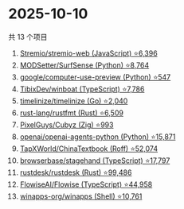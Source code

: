 # 2025-10-10

共 13 个项目

<!-- BEGIN GITHUB -->
<!-- 最后更新时间 2025-10-10 11:26:12 +0800 -->
1. [Stremio/stremio-web (JavaScript) ⭐6,396](https://github.com/Stremio/stremio-web)
1. [MODSetter/SurfSense (Python) ⭐8,764](https://github.com/MODSetter/SurfSense)
1. [google/computer-use-preview (Python) ⭐547](https://github.com/google/computer-use-preview)
1. [TibixDev/winboat (TypeScript) ⭐7,786](https://github.com/TibixDev/winboat)
1. [timelinize/timelinize (Go) ⭐2,040](https://github.com/timelinize/timelinize)
1. [rust-lang/rustfmt (Rust) ⭐6,509](https://github.com/rust-lang/rustfmt)
1. [PixelGuys/Cubyz (Zig) ⭐993](https://github.com/PixelGuys/Cubyz)
1. [openai/openai-agents-python (Python) ⭐15,871](https://github.com/openai/openai-agents-python)
1. [TapXWorld/ChinaTextbook (Roff) ⭐52,074](https://github.com/TapXWorld/ChinaTextbook)
1. [browserbase/stagehand (TypeScript) ⭐17,797](https://github.com/browserbase/stagehand)
1. [rustdesk/rustdesk (Rust) ⭐99,486](https://github.com/rustdesk/rustdesk)
1. [FlowiseAI/Flowise (TypeScript) ⭐44,958](https://github.com/FlowiseAI/Flowise)
1. [winapps-org/winapps (Shell) ⭐10,761](https://github.com/winapps-org/winapps)
<!-- END GITHUB -->